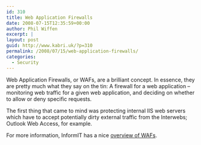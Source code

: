 ```yaml
---
id: 310
title: Web Application Firewalls
date: 2008-07-15T12:35:59+00:00
author: Phil Wiffen
excerpt: |
layout: post
guid: http://www.kabri.uk/?p=310
permalink: /2008/07/15/web-application-firewalls/
categories:
  - Security
---
```

Web Application Firewalls, or WAFs, are a brilliant concept. In essence, they are pretty much what they say on the tin: A firewall for a web application &#8211; monitoring web traffic for a given web application, and deciding on whether to allow or deny specific requests.

The first thing that came to mind was protecting internal IIS web servers which have to accept potentially dirty external traffic from the Interwebs; Outlook Web Access, for example.

For more information, InformIT has a nice [overview of WAFs](http://www.informit.com/guides/content.aspx?g=security&seqNum=315&ns=15234).